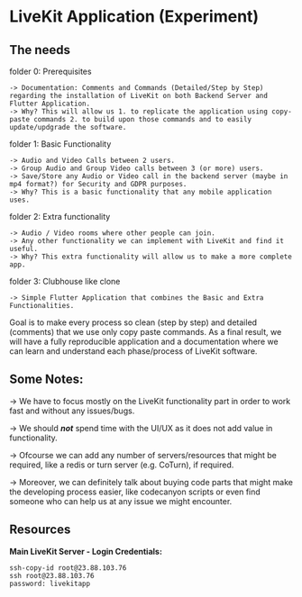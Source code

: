 # LiveKit Application (Experiment)

## The needs
folder 0: Prerequisites

```
-> Documentation: Comments and Commands (Detailed/Step by Step) regarding the installation of LiveKit on both Backend Server and Flutter Application.
-> Why? This will allow us 1. to replicate the application using copy-paste commands 2. to build upon those commands and to easily update/updgrade the software.
```

folder 1: Basic Functionality

```
-> Audio and Video Calls between 2 users.
-> Group Audio and Group Video calls between 3 (or more) users.
-> Save/Store any Audio or Video call in the backend server (maybe in mp4 format?) for Security and GDPR purposes.
-> Why? This is a basic functionality that any mobile application uses.
```

folder 2: Extra functionality

```
-> Audio / Video rooms where other people can join.
-> Any other functionality we can implement with LiveKit and find it useful.
-> Why? This extra functionality will allow us to make a more complete app.
```

folder 3: Clubhouse like clone

```
-> Simple Flutter Application that combines the Basic and Extra Functionalities.
```

Goal is to make every process so clean (step by step) and detailed (comments) that we use only copy paste commands.
As a final result, we will have a fully reproducible application and a documentation where we can learn and understand each phase/process of LiveKit software.

## Some Notes:

-> We have to focus mostly on the LiveKit functionality part in order to work fast and without any issues/bugs.

-> We should ***not*** spend time with the UI/UX as it does not add value in functionality.

-> Ofcourse we can add any number of servers/resources that might be required, like a redis or turn server (e.g. CoTurn), if required.

-> Moreover, we can definitely talk about buying code parts that might make the developing process easier, like codecanyon scripts or even find someone who can help us at any issue we might encounter.

## Resources

**Main LiveKit Server - Login Credentials:**
```
ssh-copy-id root@23.88.103.76
ssh root@23.88.103.76
password: livekitapp
```
